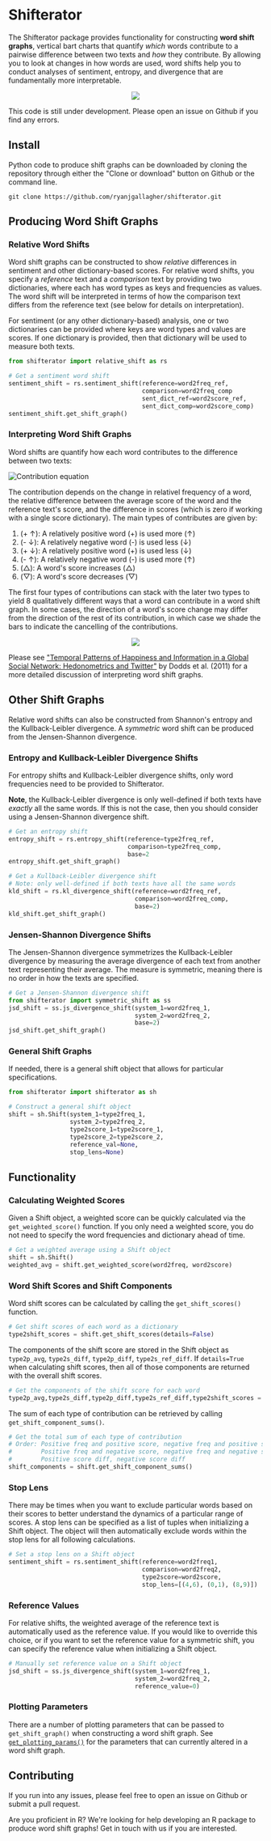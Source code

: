 # Shifterator 

The Shifterator package provides functionality for constructing **word shift graphs**, vertical bart charts that quantify *which* words contribute to a pairwise difference between two texts and *how* they contribute. By allowing you to look at changes in how words are used, word shifts help you to conduct analyses of sentiment, entropy, and divergence that are fundamentally more interpretable.

<p align="center">
<div style="text-align:center">
  <img src ="https://github.com/ryanjgallagher/shifterator/blob/master/figures/presidential-speeches_smaller.png"/>
  </div>
</p>

This code is still under development. Please open an issue on Github if you find any errors.

## Install

Python code to produce shift graphs can be downloaded by cloning the repository through either the "Clone or download" button on Github or the command line.  

`git clone https://github.com/ryanjgallagher/shifterator.git`

## Producing Word Shift Graphs  

### Relative Word Shifts

Word shift graphs can be constructed to show *relative* differences in sentiment and other dictionary-based scores. For relative word shifts, you specify a *reference* text and a *comparison* text by providing two dictionaries, where each has word types as keys and frequencies as values. The word shift will be interpreted in terms of how the comparison text differs from the reference text (see below for details on interpretation).

For sentiment (or any other dictionary-based) analysis, one or two dictionaries can be provided where keys are word types and values are scores. If one dictionary is provided, then that dictionary will be used to measure both texts.

```python
from shifterator import relative_shift as rs

# Get a sentiment word shift
sentiment_shift = rs.sentiment_shift(reference=word2freq_ref, 
                                     comparison=word2freq_comp
                                     sent_dict_ref=word2score_ref, 
                                     sent_dict_comp=word2score_comp)
sentiment_shift.get_shift_graph()

```

### Interpreting Word Shift Graphs

Word shifts are quantify how each word contributes to the difference between two texts:  

![Contribution equation](https://github.com/ryanjgallagher/shifterator/blob/master/figures/contribution.png)  

The contribution depends on the change in relativel frequency of a word, the relative difference between the average score of the word and the reference text's score, and the difference in scores (which is zero if working with a single score dictionary). The main types of contributes are given by:
1. (+ &#8593;): A relatively positive word (+) is used more (&#8593;)
2. (- &#8595;): A relatively negative word (-) is used less (&#8595;)
3. (+ &#8595;): A relatively positive word (+) is used less (&#8595;)
4. (- &#8593;): A relatively negative word (-) is used more (&#8593;)
5. (&#9651;): A word's score increases (&#9651;)
6. (&#9661;): A word's score decreases (&#9661;)

The first four types of contributions can stack with the later two types to yield 8 qualitatively different ways that a word can contribute in a word shift graph. In some cases, the direction of a word's score change may differ from the direction of the rest of its contribution, in which case we shade the bars to indicate the cancelling of the contributions.

<p align="center">
<div style="text-align:center">
  <img src ="https://github.com/ryanjgallagher/shifterator/blob/master/figures/shift-components_smaller.png"/>
  </div>
</p>

Please see ["Temporal Patterns of Happiness and Information in a Global Social Network: Hedonometrics and Twitter"](https://journals.plos.org/plosone/article?id=10.1371/journal.pone.0026752) by Dodds et al. (2011) for a more detailed discussion of interpreting word shift graphs.


## Other Shift Graphs

Relative word shifts can also be constructed from Shannon's entropy and the Kullback-Leibler divergence. A *symmetric* word shift can be produced from the Jensen-Shannon divergence.

### Entropy and Kullback-Leibler Divergence Shifts

For entropy shifts and Kullback-Leibler divergence shifts, only word frequencies need to be provided to Shifterator. 

**Note**, the Kullback-Leibler divergence is only well-defined if both texts have *exactly* all the same words. If this is not the case, then you should consider using a Jensen-Shannon divergence shift.

```python
# Get an entropy shift
entropy_shift = rs.entropy_shift(reference=type2freq_ref, 
                                 comparison=type2freq_comp,
                                 base=2
entropy_shift.get_shift_graph()

# Get a Kullback-Leibler divergence shift
# Note: only well-defined if both texts have all the same words
kld_shift = rs.kl_divergence_shift(reference=word2freq_ref,
                                   comparison=word2freq_comp,
                                   base=2)
kld_shift.get_shift_graph()
```

### Jensen-Shannon Divergence Shifts

The Jensen-Shannon divergence symmetrizes the Kullback-Leibler divergence by measuring the average divergence of each text from another text representing their average. The measure is symmetric, meaning there is no order in how the texts are specified.

```python
# Get a Jensen-Shannon divergence shift
from shifterator import symmetric_shift as ss
jsd_shift = ss.js_divergence_shift(system_1=word2freq_1, 
                                   system_2=word2freq_2,
                                   base=2)
jsd_shift.get_shift_graph()
```

### General Shift Graphs

If needed, there is a general shift object that allows for particular specifications.

```python
from shifterator import shifterator as sh

# Construct a general shift object
shift = sh.Shift(system_1=type2freq_1,
                 system_2=type2freq_2,
                 type2score_1=type2score_1,
                 type2score_2=type2score_2,
                 reference_val=None,
                 stop_lens=None)
```

## Functionality

### Calculating Weighted Scores

Given a Shift object, a weighted score can be quickly calculated via the `get_weighted_score()` function. If you only need a weighted score, you do not need to specify the word frequencies and dictionary ahead of time. 

```python
# Get a weighted average using a Shift object
shift = sh.Shift()
weighted_avg = shift.get_weighted_score(word2freq, word2score)
```

### Word Shift Scores and Shift Components

Word shift scores can be calculated by calling the `get_shift_scores()` function.

```python
# Get shift scores of each word as a dictionary
type2shift_scores = shift.get_shift_scores(details=False)
```
The components of the shift score are stored in the Shift object as `type2p_avg`, `type2s_diff`, `type2p_diff`, `type2s_ref_diff`. If `details=True` when calculating shift scores, then all of those components are returned with the overall shift scores.  

```python
# Get the components of the shift score for each word
type2p_avg,type2s_diff,type2p_diff,type2s_ref_diff,type2shift_scores = shift.get_shift_scores()
```

The sum of each type of contribution can be retrieved by calling `get_shift_component_sums()`.

```python
# Get the total sum of each type of contribution
# Order: Positive freq and positive score, negative freq and positive score,
#        Positive freq and negative score, negative freq and negative score,
#        Positive score diff, negative score diff
shift_components = shift.get_shift_component_sums()
```


### Stop Lens

There may be times when you want to exclude particular words based on their scores to better understand the dynamics of a particular range of scores. A stop lens can be specified as a list of tuples when initializing a Shift object. The object will then automatically exclude words within the stop lens for all following calculations.

```python
# Set a stop lens on a Shift object
sentiment_shift = rs.sentiment_shift(reference=word2freq1,
                                     comparison=word2freq2,
                                     type2score=word2score,
                                     stop_lens=[(4,6), (0,1), (8,9)])
```

### Reference Values

For relative shifts, the weighted average of the reference text is automatically used as the reference value. If you would like to override this choice, or if you want to set the reference value for a symmetric shift, you can specify the reference value when initializing a Shift object.

```python
# Manually set reference value on a Shift object
jsd_shift = ss.js_divergence_shift(system_1=word2freq_1, 
                                   system_2=word2freq_2,
                                   reference_value=0)
```

### Plotting Parameters

There are a number of plotting parameters that can be passed to `get_shift_graph()` when constructing a word shift graph. See [`get_plotting_params()`](https://github.com/ryanjgallagher/shifterator/blob/master/shifterator/plotting.py#L17) for the parameters that can currently altered in a word shift graph.


## Contributing

If you run into any issues, please feel free to open an issue on Github or submit a pull request.  

Are you proficient in R? We're looking for help developing an R package to produce word shift graphs! Get in touch with us if you are interested.
